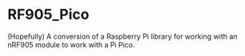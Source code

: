 # RF905_Pico
 (Hopefully) A conversion of a Raspberry Pi library for working with an nRF905 module to work with a Pi Pico.
